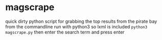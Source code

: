 # magscrape
quick dirty python script for grabbing the top results from the pirate bay from the commandline
run with python3 so lxml is included
`python3 magscrape.py`
then enter the search term and press enter
